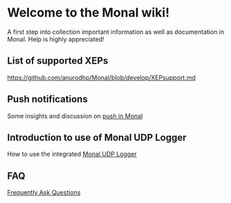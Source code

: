 # **Welcome to the Monal wiki!**

A first step into collection important information as well as documentation in Monal. Help is highly appreciated!

## List of supported XEPs
https://github.com/anurodhp/Monal/blob/develop/XEPsupport.md

## Push notifications
Some insights and discussion on [push in Monal](https://github.com/anurodhp/Monal/issues/354)

## Introduction to use of Monal UDP Logger
How to use the integrated [Monal UDP Logger](https://github.com/anurodhp/Monal/wiki/Introduction-to-use-of-Monal-UDP-Logger)

## FAQ
[Frequently Ask Questions](https://github.com/anurodhp/Monal/wiki/FAQ---Frequently-Ask-Questions)
